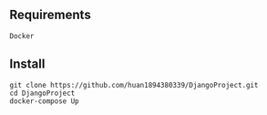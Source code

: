 ## Requirements
```
Docker
```
## Install
```
git clone https://github.com/huan1894380339/DjangoProject.git
cd DjangoProject
docker-compose Up
```

